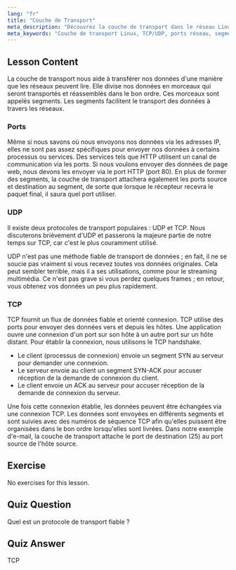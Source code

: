 ```yaml
---
lang: "fr"
title: "Couche de Transport"
meta_description: "Découvrez la couche de transport dans le réseau Linux, y compris les protocoles TCP/UDP, les ports et la segmentation des données. Comprenez comment les données sont transférées de manière fiable."
meta_keywords: "Couche de transport Linux, TCP/UDP, ports réseau, segmentation des données, réseau Linux, tutoriel débutant, protocoles réseau"
---
```


## Lesson Content

La couche de transport nous aide à transférer nos données d'une manière que les réseaux peuvent lire. Elle divise nos données en morceaux qui seront transportés et réassemblés dans le bon ordre. Ces morceaux sont appelés segments. Les segments facilitent le transport des données à travers les réseaux.

### Ports

Même si nous savons où nous envoyons nos données via les adresses IP, elles ne sont pas assez spécifiques pour envoyer nos données à certains processus ou services. Des services tels que HTTP utilisent un canal de communication via les ports. Si nous voulons envoyer des données de page web, nous devons les envoyer via le port HTTP (port 80). En plus de former des segments, la couche de transport attachera également les ports source et destination au segment, de sorte que lorsque le récepteur recevra le paquet final, il saura quel port utiliser.

### UDP

Il existe deux protocoles de transport populaires : UDP et TCP. Nous discuterons brièvement d'UDP et passerons la majeure partie de notre temps sur TCP, car c'est le plus couramment utilisé.

UDP n'est pas une méthode fiable de transport de données ; en fait, il ne se soucie pas vraiment si vous recevez toutes vos données originales. Cela peut sembler terrible, mais il a ses utilisations, comme pour le streaming multimédia. Ce n'est pas grave si vous perdez quelques frames ; en retour, vous obtenez vos données un peu plus rapidement.

### TCP

TCP fournit un flux de données fiable et orienté connexion. TCP utilise des ports pour envoyer des données vers et depuis les hôtes. Une application ouvre une connexion d'un port sur son hôte à un autre port sur un hôte distant. Pour établir la connexion, nous utilisons le TCP handshake.

- Le client (processus de connexion) envoie un segment SYN au serveur pour demander une connexion.
- Le serveur envoie au client un segment SYN-ACK pour accuser réception de la demande de connexion du client.
- Le client envoie un ACK au serveur pour accuser réception de la demande de connexion du serveur.

Une fois cette connexion établie, les données peuvent être échangées via une connexion TCP. Les données sont envoyées en différents segments et sont suivies avec des numéros de séquence TCP afin qu'elles puissent être organisées dans le bon ordre lorsqu'elles sont livrées. Dans notre exemple d'e-mail, la couche de transport attache le port de destination (25) au port source de l'hôte source.

## Exercise

No exercises for this lesson.

## Quiz Question

Quel est un protocole de transport fiable ?

## Quiz Answer

TCP

